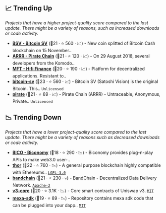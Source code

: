 ## 📈 Trending Up

_Projects that have a higher project-quality score compared to the last update. There might be a variety of reasons, such as increased downloads or code activity._

- <b><a href="https://github.com/bitcoin-sv">BSV - Bitcoin SV</a></b> (🥈21 ·  ⭐ 560 · 📈) - New coin splitted of Bitcoin Cash blockchain on 15 November..
- <b><a href="https://github.com/PirateNetwork">ARRR - Pirate Chain</a></b> (🥉21 ·  ⭐ 120 · 📈) - On 29 August 2018, several developers from the Komodo..
- <b><a href="https://github.com/MainframeHQ">MFT - Hifi Finance</a></b> (🥉20 ·  ⭐ 190 · 📈) - Platform for decentralized applications. Resistant to.. <code><img src="https://git.io/J9cO9" style="display:inline;" width="13" height="13"></code>
- <b><a href="https://github.com/bitcoin-sv/bitcoin-sv">bitcoin-sv</a></b> (🥈23 ·  ⭐ 560 · 📈) - Bitcoin SV (Satoshi Vision) is the original Bitcoin. This.. <code>Unlicensed</code>
- <b><a href="https://github.com/PirateNetwork/pirate">pirate</a></b> (🥈21 ·  ⭐ 89 · 📈) - Pirate Chain (ARRR) - Untraceable, Anonymous, Private.. <code>Unlicensed</code>

## 📉 Trending Down

_Projects that have a lower project-quality score compared to the last update. There might be a variety of reasons such as decreased downloads or code activity._

- <b><a href="https://github.com/bcnmy">BICO - Biconomy</a></b> (🥈18 ·  ⭐ 290 · 📉) - Biconomy provides plug-n-play APIs to make web3.0 user-.. <code><img src="https://git.io/J9cO9" style="display:inline;" width="13" height="13"></code>
- <b><a href="https://github.com/vechain/thor">thor</a></b> (🥈22 ·  ⭐ 760 · 📉) - A general purpose blockchain highly compatible with Ethereums.. <code><a href="http://bit.ly/37RvQcA">LGPL-3.0</a></code>
- <b><a href="https://github.com/bandprotocol/bandchain">bandchain</a></b> (🥈21 ·  ⭐ 230 · 💀) - BandChain - Decentralized Data Delivery Network. <code><a href="http://bit.ly/3nYMfla">Apache-2</a></code>
- <b><a href="https://github.com/Uniswap/v3-core">v3-core</a></b> (🥈20 ·  ⭐ 3.1K · 📉) - Core smart contracts of Uniswap v3. <code><a href="http://bit.ly/34MBwT8">MIT</a></code>
- <b><a href="https://github.com/bcnmy/mexa-sdk">mexa-sdk</a></b> (🥈19 ·  ⭐ 89 · 📉) - Repository contains mexa sdk code that can be plugged into your dapp.. <code><a href="http://bit.ly/34MBwT8">MIT</a></code>

